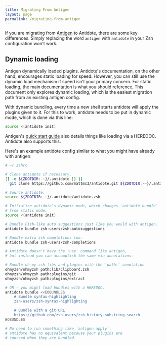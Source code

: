 ```yaml
---
title: Migrating From Antigen
layout: page
permalink: /migrating-from-antigen
---
```


If you are migrating from [Antigen](https://github.com/zsh-users/antigen) to Antidote, there are some key differences. Simply replacing the word `antigen` with `antidote` in your Zsh configuration won't work.

## Dynamic loading

Antigen dynamically loaded plugins. Antidote's documentation, on the other hand, encourages static loading for speed. However, you can still use the dynamic load mechanism if speed isn't your primary concern. For static loading, the main documentation is what you should reference. This document only explores dynamic loading, which is the easiest migration path from an existing antigen config.

With dynamic bundling, every time a new shell starts antidote will apply the plugins given to it. For this to work, antidote needs to be put in dynamic mode, which is done via this line:

```zsh
source <(antidote init)
```

Antigen's [quick start guide](https://github.com/zsh-users/antigen/wiki/Quick-start) also details things like loading via a HEREDOC. Antidote also supports this.

Here's an example antidote config similar to what you might have already with antigen:

```zsh
# ~/.zshrc

# Clone antidote if necessary.
[[ -e ${ZDOTDIR:-~}/.antidote ]] ||
  git clone https://github.com/mattmc3/antidote.git ${ZDOTDIR:-~}/.antidote

# Source antidote.
source ${ZDOTDIR:-~}/.antidote/antidote.zsh

# Initialize antidote's dynamic mode, which changes `antidote bundle`
# from static mode.
source <(antidote init)

# Bundle Fish-like auto suggestions just like you would with antigen.
antidote bundle zsh-users/zsh-autosuggestions

# Bundle extra zsh completions too.
antidote bundle zsh-users/zsh-completions

# Antidote doesn't have the 'use' command like antigen,
# but instead you can accomplish the same via annotations:

# Bundle oh-my-zsh libs and plugins with the 'path:' annotation
ohmyzsh/ohmyzsh path:lib/clipboard.zsh
ohmyzsh/ohmyzsh path:plugins/git
ohmyzsh/ohmyzsh path:plugins/extract

# OR - you might load bundles with a HEREDOC.
antidote bundle <<EOBUNDLES
    # Bundle syntax-highlighting
    zsh-users/zsh-syntax-highlighting

    # Bundle with a git URL
    https://github.com/zsh-users/zsh-history-substring-search
EOBUNDLES

# No need to run something like `antigen apply`.
# antidote has no equivalent because your plugins are
# sourced when they are bundled.
```

